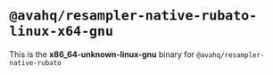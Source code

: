# `@avahq/resampler-native-rubato-linux-x64-gnu`

This is the **x86_64-unknown-linux-gnu** binary for `@avahq/resampler-native-rubato`
